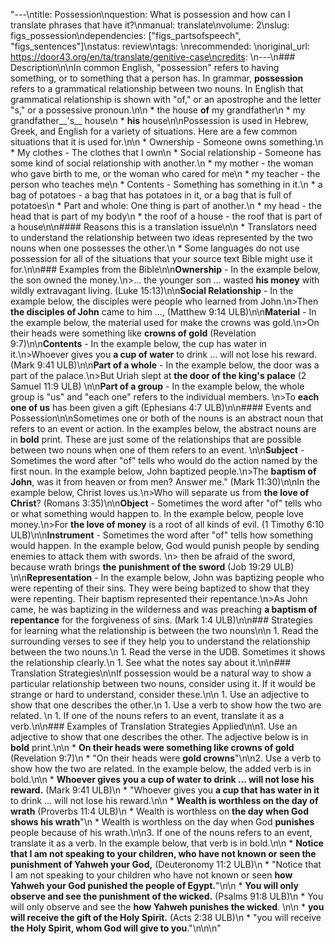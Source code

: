 "---\ntitle: Possession\nquestion: What is possession and how can I translate phrases that have it?\nmanual: translate\nvolume: 2\nslug: figs_possession\ndependencies: [\"figs_partsofspeech\", \"figs_sentences\"]\nstatus: review\ntags: \nrecommended: \noriginal_url: https://door43.org/en/ta/translate/genitive-case\ncredits: \n---\n### Description\n\nIn common English, \"possession\" refers to having something, or to something that a person has. In grammar, **possession** refers to a grammatical relationship between two nouns. In English that grammatical relationship is shown with \"of,\" or an apostrophe and the letter \"s,\" or a possessive pronoun.\n\n  * the house __of__ my grandfather\n  * my grandfather__'s__ house\n  * __his__ house\n\nPossession is used in Hebrew, Greek, and English for a variety of situations. Here are a few common situations that it is used for.\n\n  * Ownership - Someone owns something.\n    * My clothes - The clothes that I own\n  * Social relationship - Someone has some kind of social relationship with another.\n    * my mother -  the woman who gave birth to me, or the woman who cared for me\n    * my teacher - the person who teaches me\n  * Contents - Something has something in it.\n    * a bag of potatoes - a bag that has potatoes in it, or a bag that is full of potatoes\n  * Part and whole: One thing is part of another.\n     * my head - the head that is part of my body\n     * the roof of a house - the roof that is part of a house\n\n#### Reasons this is a translation issue\n\n  * Translators need to understand the relationship between two ideas represented by the two nouns when one possesses the other.\n  * Some languages do not use possession for all of the situations that your source text Bible might use it for.\n\n### Examples from the Bible\n\n**Ownership** - In the example below, the son owned the money.\n>… the younger son … wasted __his money__ with wildly extravagant living. (Luke 15:13)\n\n**Social Relationship** - In the example below, the disciples were people who learned from John.\n>Then __the disciples of John__ came to him …,  (Matthew 9:14 ULB)\n\n**Material** - In the example below, the material used for make the crowns was gold.\n>On their heads were something like __crowns of gold__ (Revelation 9:7)\n\n**Contents** - In the example below, the cup has water in it.\n>Whoever gives you __a cup of water__ to drink … will not lose his reward.  (Mark 9:41 ULB)\n\n**Part of a whole** - In the example below, the door was a part of the palace.\n>But Uriah slept at __the door of the king's palace__  (2 Samuel 11:9 ULB) \n\n**Part of a group** - In the example below, the whole group is \"us\" and \"each one\" refers to the individual members. \n>To __each one of us__ has been given a gift (Ephesians 4:7 ULB)\n\n#### Events and Possession\n\nSometimes one or both of the nouns is an abstract noun that refers to an event or action. In the examples below, the abstract nouns are in **bold** print. These are just some of the relationships that are possible between two nouns when one of them refers to an event.  \n\n**Subject** - Sometimes the word after \"of\" tells who would do the action named by the first noun. In the example below, John baptized people.\n>The __**baptism** of John__, was it from heaven or from men? Answer me.\" (Mark 11:30)\n\nIn the example below, Christ loves us.\n>Who will separate us from __the **love** of Christ__? (Romans 3:35)\n\n**Object** - Sometimes the word after \"of\" tells who or what something would happen to. In the example below, people love money.\n>For __the **love** of money__ is a root of all kinds of evil. (1 Timothy 6:10 ULB)\n\n**Instrument** - Sometimes the word after \"of\" tells how something would happen. In the example below, God would punish people by sending enemies to attack them with swords. \n> then be afraid of the sword, because wrath brings __the **punishment** of the sword__ (Job 19:29 ULB) \n\n**Representation** - In the example below, John was baptizing people who were repenting of their sins. They were being baptized to show that they were repenting. Their baptism represented their repentance.\n>As John came, he was baptizing in the wilderness and was preaching __a **baptism** of repentance__ for the forgiveness of sins. (Mark 1:4 ULB)\n\n### Strategies for learning what the relationship is between the two nouns\n\n  1. Read the surrounding verses to see if they help you to understand the relationship between the two nouns.\n  1. Read the verse in the UDB. Sometimes it shows the relationship clearly.\n  1. See what the notes say about it.\n\n### Translation Strategies\n\nIf possession would be a natural way to show a particular relationship between two nouns, consider using it. If it would be strange or hard to understand, consider these.\n\n  1. Use an adjective to show that one describes the other.\n  1. Use a verb to show how the two are related. \n  1. If one of the nouns refers to an event, translate it as a verb.\n\n### Examples of Translation Strategies Applied\n\n1. Use an adjective to show that one describes the other. The adjective below is in **bold** print.\n\n  * **On their heads were something like __crowns of gold__** (Revelation 9:7)\n      * \"On their heads were __**gold** crowns__\"\n\n2. Use a verb to show how the two are related. In the example below, the added verb is in bold.\n\n  * **Whoever gives you __a cup of water__ to drink … will not lose his reward.**  (Mark 9:41 ULB)\n      * \"Whoever gives you __a cup that **has** water in it__ to drink  … will not lose his reward.\n\n  * **Wealth is worthless on __the day of wrath__** (Proverbs 11:4 ULB)\n      * Wealth is worthless on __the day when God **shows** his wrath__\"\n      * Wealth is worthless on the day when God **punishes** people because of his wrath.\n\n3. If one of the nouns refers to an event, translate it as a verb. In the example below, that verb is in bold.\n\n  * **Notice that I am not speaking to your children, who have not known or seen __the punishment of Yahweh your God__,** (Deuteronomy 11:2 ULB)\n      * \"Notice that I am not speaking to your children who have not known or seen __how Yahweh your God **punished** the people of Egypt.__\"\n\n  * **You will only observe and see the __punishment of the wicked__.** (Psalms 91:8 ULB)\n      * You will only observe and see the __how Yahweh **punishes** the wicked__. \n\n  * **you will receive the gift __of the Holy Spirit__.** (Acts 2:38 ULB)\n      * \"you will receive __the Holy Spirit, whom God will **give** to you__.\"\n\n\n"
